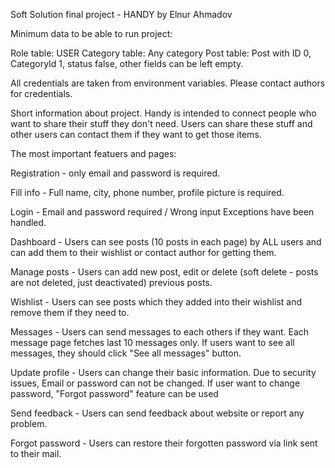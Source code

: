 Soft Solution final project - HANDY by Elnur Ahmadov

Minimum data to be able to run project:

Role table: USER Category table: Any category Post table: Post with ID 0, CategoryId 1, status false, other fields can
be left empty.

All credentials are taken from environment variables. Please contact authors for credentials.

Short information about project. Handy is intended to connect people who want to share their stuff they don't need.
Users can share these stuff and other users can contact them if they want to get those items.

The most important featuers and pages:

Registration - only email and password is required.

Fill info - Full name, city, phone number, profile picture is required.

Login - Email and password required / Wrong input Exceptions have been handled.

Dashboard - Users can see posts (10 posts in each page) by ALL users and can add them to their wishlist or contact
author for getting them.

Manage posts - Users can add new post, edit or delete (soft delete - posts are not deleted, just deactivated) previous
posts.

Wishlist - Users can see posts which they added into their wishlist and remove them if they need to.

Messages - Users can send messages to each others if they want. Each message page fetches last 10 messages only. If
users want to see all messages, they should click "See all messages" button.

Update profile - Users can change their basic information. Due to security issues, Email or password can not be changed.
If user want to change password, "Forgot password" feature can be used

Send feedback - Users can send feedback about website or report any problem.

Forgot password - Users can restore their forgotten password via link sent to their mail.
